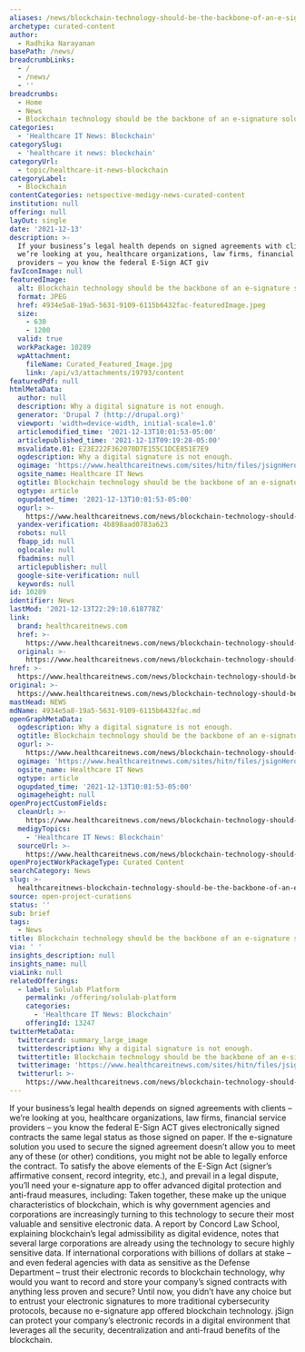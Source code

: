 ```yaml
---
aliases: /news/blockchain-technology-should-be-the-backbone-of-an-e-signature-solution
archetype: curated-content
author:
  - Radhika Narayanan
basePath: /news/
breadcrumbLinks:
  - /
  - /news/
  - ''
breadcrumbs:
  - Home
  - News
  - Blockchain technology should be the backbone of an e-signature solution
categories:
  - 'Healthcare IT News: Blockchain'
categorySlug:
  - 'healthcare it news: blockchain'
categoryUrl:
  - topic/healthcare-it-news-blockchain
categoryLabel:
  - Blockchain
contentCategories: netspective-medigy-news-curated-content
institution: null
offering: null
layOut: single
date: '2021-12-13'
description: >-
  If your business’s legal health depends on signed agreements with clients –
  we’re looking at you, healthcare organizations, law firms, financial service
  providers – you know the federal E-Sign ACT giv
favIconImage: null
featuredImage:
  alt: Blockchain technology should be the backbone of an e-signature solution
  format: JPEG
  href: 4934e5a8-19a5-5631-9109-6115b6432fac-featuredImage.jpeg
  size:
    - 630
    - 1200
  valid: true
  workPackage: 10289
  wpAttachment:
    fileName: Curated_Featured_Image.jpg
    link: /api/v3/attachments/19793/content
featuredPdf: null
htmlMetaData:
  author: null
  description: Why a digital signature is not enough.
  generator: 'Drupal 7 (http://drupal.org)'
  viewport: 'width=device-width, initial-scale=1.0'
  articlemodified_time: '2021-12-13T10:01:53-05:00'
  articlepublished_time: '2021-12-13T09:19:28-05:00'
  msvalidate.01: E23E222F362070D7E155C1DCE851E7E9
  ogdescription: Why a digital signature is not enough.
  ogimage: 'https://www.healthcareitnews.com/sites/hitn/files/jsignHero.jpg'
  ogsite_name: Healthcare IT News
  ogtitle: Blockchain technology should be the backbone of an e-signature solution
  ogtype: article
  ogupdated_time: '2021-12-13T10:01:53-05:00'
  ogurl: >-
    https://www.healthcareitnews.com/news/blockchain-technology-should-be-backbone-e-signature-solution
  yandex-verification: 4b898aad0783a623
  robots: null
  fbapp_id: null
  oglocale: null
  fbadmins: null
  articlepublisher: null
  google-site-verification: null
  keywords: null
id: 10289
identifier: News
lastMod: '2021-12-13T22:29:10.618778Z'
link:
  brand: healthcareitnews.com
  href: >-
    https://www.healthcareitnews.com/news/blockchain-technology-should-be-backbone-e-signature-solution
  original: >-
    https://www.healthcareitnews.com/news/blockchain-technology-should-be-backbone-e-signature-solution
href: >-
  https://www.healthcareitnews.com/news/blockchain-technology-should-be-backbone-e-signature-solution
original: >-
  https://www.healthcareitnews.com/news/blockchain-technology-should-be-backbone-e-signature-solution
mastHead: NEWS
mdName: 4934e5a8-19a5-5631-9109-6115b6432fac.md
openGraphMetaData:
  ogdescription: Why a digital signature is not enough.
  ogtitle: Blockchain technology should be the backbone of an e-signature solution
  ogurl: >-
    https://www.healthcareitnews.com/news/blockchain-technology-should-be-backbone-e-signature-solution
  ogimage: 'https://www.healthcareitnews.com/sites/hitn/files/jsignHero.jpg'
  ogsite_name: Healthcare IT News
  ogtype: article
  ogupdated_time: '2021-12-13T10:01:53-05:00'
  ogimageheight: null
openProjectCustomFields:
  cleanUrl: >-
    https://www.healthcareitnews.com/news/blockchain-technology-should-be-backbone-e-signature-solution
  medigyTopics:
    - 'Healthcare IT News: Blockchain'
  sourceUrl: >-
    https://www.healthcareitnews.com/news/blockchain-technology-should-be-backbone-e-signature-solution
openProjectWorkPackageType: Curated Content
searchCategory: News
slug: >-
  healthcareitnews-blockchain-technology-should-be-the-backbone-of-an-e-signature-solution
source: open-project-curations
status: ''
sub: brief
tags:
  - News
title: Blockchain technology should be the backbone of an e-signature solution
via: ' '
insights_description: null
insights_name: null
viaLink: null
relatedOfferings:
  - label: Solulab Platform
    permalink: /offering/solulab-platform
    categories:
      - 'Healthcare IT News: Blockchain'
    offeringId: 13247
twitterMetaData:
  twittercard: summary_large_image
  twitterdescription: Why a digital signature is not enough.
  twittertitle: Blockchain technology should be the backbone of an e-signature solution
  twitterimage: 'https://www.healthcareitnews.com/sites/hitn/files/jsignHero.jpg'
  twitterurl: >-
    https://www.healthcareitnews.com/news/blockchain-technology-should-be-backbone-e-signature-solution
---
```

<p>If your business’s legal health depends on signed agreements with clients – we’re looking at you, healthcare organizations, law firms, financial service providers – you know the federal E-Sign ACT gives electronically signed contracts the same legal status as those signed on paper.
If the e-signature solution you used to secure the signed agreement doesn’t allow you to meet any of these (or other) conditions, you might not be able to legally enforce the contract.
To satisfy the above elements of the E-Sign Act (signer’s affirmative consent, record integrity, etc.), and prevail in a legal dispute, you’ll need your e-signature app to offer advanced digital protection and anti-fraud measures, including:
Taken together, these make up the unique characteristics of blockchain, which is why government agencies and corporations are increasingly turning to this technology to secure their most valuable and sensitive electronic data.
A report by Concord Law School, explaining blockchain’s legal admissibility as digital evidence, notes that several large corporations are already using the technology to secure highly sensitive data.
If international corporations with billions of dollars at stake – and even federal agencies with data as sensitive as the Defense Department – trust their electronic records to blockchain technology, why would you want to record and store your company’s signed contracts with anything less proven and secure?
Until now, you didn’t have any choice but to entrust your electronic signatures to more traditional cybersecurity protocols, because no e-signature app offered blockchain technology.
jSign can protect your company’s electronic records in a digital environment that leverages all the security, decentralization and anti-fraud benefits of the blockchain.</p>